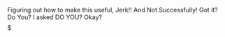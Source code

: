 Figuring out how to make this useful, Jerk!! And Not Successfully! Got it? Do You? I asked DO YOU? Okay? $$$$$$$$$$$$$$$$$
